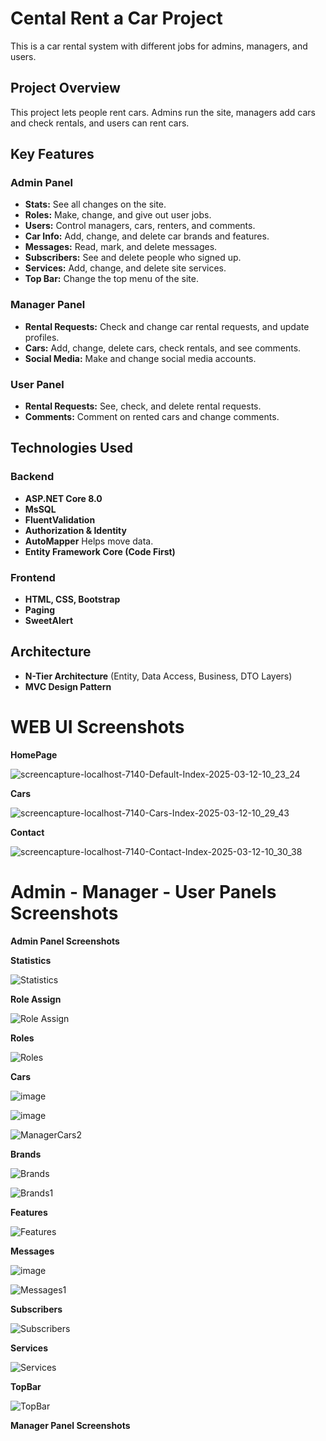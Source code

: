 # Cental Rent a Car Project

This is a car rental system with different jobs for admins, managers, and users.

## Project Overview

This project lets people rent cars. Admins run the site, managers add cars and check rentals, and users can rent cars.

## Key Features

### Admin Panel

* **Stats:** See all changes on the site.
* **Roles:** Make, change, and give out user jobs.
* **Users:** Control managers, cars, renters, and comments.
* **Car Info:** Add, change, and delete car brands and features.
* **Messages:** Read, mark, and delete messages.
* **Subscribers:** See and delete people who signed up.
* **Services:** Add, change, and delete site services.
* **Top Bar:** Change the top menu of the site.

### Manager Panel

* **Rental Requests:** Check and change car rental requests, and update profiles.
* **Cars:** Add, change, delete cars, check rentals, and see comments.
* **Social Media:** Make and change social media accounts.

### User Panel

* **Rental Requests:** See, check, and delete rental requests.
* **Comments:** Comment on rented cars and change comments.

## Technologies Used

### Backend

* **ASP.NET Core 8.0**
* **MsSQL** 
* **FluentValidation** 
* **Authorization & Identity**
* **AutoMapper** Helps move data.
* **Entity Framework Core (Code First)**

### Frontend

* **HTML, CSS, Bootstrap** 
* **Paging** 
* **SweetAlert** 

## Architecture

* **N-Tier Architecture** (Entity, Data Access, Business, DTO Layers)
* **MVC Design Pattern** 
# WEB UI Screenshots

__HomePage__

![screencapture-localhost-7140-Default-Index-2025-03-12-10_23_24](https://github.com/user-attachments/assets/c922757b-9d83-4cb4-a699-6fa47a5628ce)

__Cars__

![screencapture-localhost-7140-Cars-Index-2025-03-12-10_29_43](https://github.com/user-attachments/assets/c9baa586-e552-48e2-a809-feeeaf727606)


__Contact__

![screencapture-localhost-7140-Contact-Index-2025-03-12-10_30_38](https://github.com/user-attachments/assets/dd482072-24e1-43d6-8015-45dc63669743)

# Admin - Manager - User Panels Screenshots

__Admin Panel Screenshots__

__Statistics__

![Statistics](https://github.com/user-attachments/assets/24ac642c-5803-4789-b29f-cae890690c0d)

__Role Assign__

![Role Assign](https://github.com/user-attachments/assets/c255b8bf-fa94-41e7-b753-8bcc8b541999)

__Roles__

![Roles](https://github.com/user-attachments/assets/b2fa0ce5-596f-4b68-8197-e88b922db165)

__Cars__

![image](https://github.com/user-attachments/assets/0aae63af-3570-4792-87de-1ec34cc6df3e)

![image](https://github.com/user-attachments/assets/4eda00e9-9e23-4f07-a622-3e4f80dd6031)

![ManagerCars2](https://github.com/user-attachments/assets/58afaf3e-119b-43ef-91f1-6153fb41aa06)

__Brands__

![Brands](https://github.com/user-attachments/assets/209474b7-723b-4cba-874e-2bd872dae522)

![Brands1](https://github.com/user-attachments/assets/01469331-e5f6-4316-a41c-f7a007bc4582)

__Features__

![Features](https://github.com/user-attachments/assets/12246788-5f19-4092-b687-7d2790309964)

__Messages__

![image](https://github.com/user-attachments/assets/aa921b7d-84d0-4088-b8a1-4d93e30e5bf3)

![Messages1](https://github.com/user-attachments/assets/9348b0f1-5a2a-495f-ad44-fb2c696a51f3)

__Subscribers__

![Subscribers](https://github.com/user-attachments/assets/749ef01a-6929-4f8e-a6b9-76ae5d9b436d)

__Services__

![Services](https://github.com/user-attachments/assets/1d6f4812-03dc-4d78-90cf-55e802ec31b9)

__TopBar__

![TopBar](https://github.com/user-attachments/assets/8483777b-958d-4522-9fe1-6fe5ce043962)

__Manager Panel Screenshots__

















